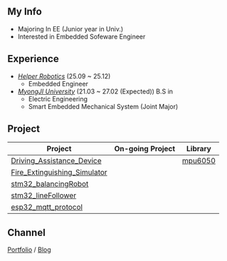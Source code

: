 ## My Info
- Majoring In EE (Junior year in Univ.)
- Interested in Embedded Sofeware Engineer

## Experience 
- [*Helper Robotics*]() (25.09 ~ 25.12)
  - Embedded Engineer
- [*MyongJI University*](https://www.mju.ac.kr/sites/mjukr/intro/intro.html) (21.03 ~ 27.02 (Expected)) B.S in 
  - Electric Engineering
  - Smart Embedded Mechanical System (Joint Major)
## Project

|Project|On-going Project|Library|
|-----|-----|------|
|[Driving_Assistance_Device](https://github.com/Driving-Assistance-Device)||[mpu6050](https://github.com/JwAhn0830/mpu6050)|
|[Fire_Extinguishing_Simulator](https://github.com/JwAhn0830/Fire_Extinguishing_Simulator)|||
|[stm32_balancingRobot](https://github.com/JwAhn0830/stm32_balancingRobot)|||
|[stm32_lineFollower](https://github.com/JwAhn0830/stm32_lineFollower)|||
|[esp32_mqtt_protocol](https://github.com/JwAhn0830/esp32_mqttProtocol)|||


## Channel  
[Portfolio](https://raspy-voyage-52c.notion.site/Jaewon-Ahn-21afb9efe59580bba735dbaa3749cfa1) / [Blog](https://jaewonahn1234.tistory.com/)


<!--
**JwAhn0830/JwAhn0830** is a ✨ _special_ ✨ repository because its `README.md` (this file) appears on your GitHub profile.

Here are some ideas to get you started:

- 🔭 I’m currently working on ...
- 🌱 I’m currently learning ...
- 👯 I’m looking to collaborate on ...
- 🤔 I’m looking for help with ...
- 💬 Ask me about ...
- 📫 How to reach me: ...
- 😄 Pronouns: ...
- ⚡ Fun fact: ...
-->
